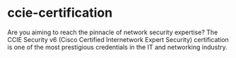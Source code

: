 # ccie-certification
Are you aiming to reach the pinnacle of network security expertise? The CCIE Security v6 (Cisco Certified Internetwork Expert Security) certification is one of the most prestigious credentials in the IT and networking industry.
